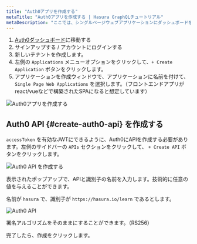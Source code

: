 ```yaml
---
title: "Auth0アプリを作成する"
metaTitle: "Auth0アプリを作成する | Hasura GraphQLチュートリアル"
metaDescription: "ここでは、シングルページウェブアプリケーションにダッシュボードを使って、Auth0アプリを作成する方法を学びます。"
---
```


1. [Auth0ダッシュボード](https://manage.auth0.com/)に移動する
2. サインアップする / アカウントにログインする
3. 新しいテナントを作成します。
4. 左側の `Applications` メニューオプションをクリックして、`+ Create Application` ボタンをクリックします。
5. アプリケーションを作成ウィンドウで、アプリケーションに名前を付けて、`Single Page Web Applications` を選択します。（フロントエンドアプリがreact/vueなどで構築されたSPAになると想定しています）

![Auth0アプリを作成する](https://graphql-engine-cdn.hasura.io/learn-hasura/assets/graphql-hasura/create-auth0-app.png)

## Auth0 API {#create-auth0-api} を作成する

`accessToken` を有効なJWTにできるように、Auth0にAPIを作成する必要があります。左側のサイドバーの `APIs` セクションをクリックして、 `+ Create API` ボタンをクリックします。

![Auth0 API を作成する](https://graphql-engine-cdn.hasura.io/learn-hasura/assets/graphql-hasura/auth0-api-create.png)

表示されたポップアップで、APIと識別子の名前を入力します。技術的に任意の値を与えることができます。

名前が `hasura` で、識別子が `https://hasura.io/learn` であるとします。

![Auth0 API](https://graphql-engine-cdn.hasura.io/learn-hasura/assets/graphql-hasura/auth0-api-audience.png)

署名アルゴリズムをそのままにすることができます。（RS256）

完了したら、作成をクリックします。
